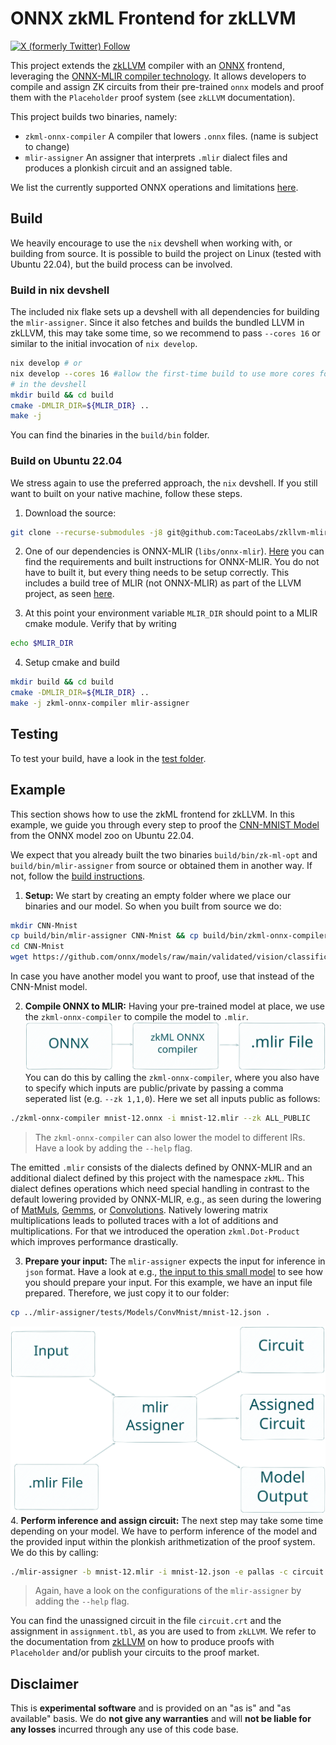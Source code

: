 # ONNX zkML Frontend for zkLLVM

[![X (formerly Twitter) Follow](https://img.shields.io/twitter/follow/TACEO_IO)](https://twitter.com/TACEO_IO)

This project extends the [zkLLVM](https://github.com/NilFoundation/zkLLVM)
compiler with an [ONNX](https://github.com/onnx/onnx#readme) frontend,
leveraging the
[ONNX-MLIR compiler technology](https://github.com/onnx/onnx-mlir). It allows
developers to compile and assign ZK circuits from their pre-trained `onnx`
models and proof them with the `Placeholder` proof system (see `zkLLVM`
documentation).

This project builds two binaries, namely:

- `zkml-onnx-compiler` A compiler that lowers `.onnx` files. (name is subject to
  change)
- `mlir-assigner` An assigner that interprets `.mlir` dialect files and produces a plonkish circuit
  and an assigned table.

We list the currently supported ONNX operations and limitations
[here](mlir-assigner/tests/README.md).

## Build

We heavily encourage to use the `nix` devshell when working with, or building
from source. It is possible to build the project on Linux (tested with Ubuntu
22.04), but the build process can be involved.

### Build in nix devshell

The included nix flake sets up a devshell with all dependencies for building the
`mlir-assigner`. Since it also fetches and builds the bundled LLVM in zkLLVM,
this may take some time, so we recommend to pass `--cores 16` or similar to the
initial invocation of `nix develop`.

```bash
nix develop # or
nix develop --cores 16 #allow the first-time build to use more cores for building the deps
# in the devshell
mkdir build && cd build
cmake -DMLIR_DIR=${MLIR_DIR} ..
make -j
```

You can find the binaries in the `build/bin` folder.

### Build on Ubuntu 22.04

We stress again to use the preferred approach, the `nix` devshell. If you
still want to built on your native machine, follow these steps.

1. Download the source:

```bash
git clone --recurse-submodules -j8 git@github.com:TaceoLabs/zkllvm-mlir-assigner.git && cd zkllvm-mlir-assigner
```

2. One of our dependencies is ONNX-MLIR (`libs/onnx-mlir`).
   [Here](https://github.com/onnx/onnx-mlir/tree/a04f518c1b0b8e4971d554c399bb54efc00b81db#setting-up-onnx-mlir-directly)
   you can find the requirements and built instructions for ONNX-MLIR. You do
   not have to built it, but every thing needs to be setup correctly. This
   includes a build tree of MLIR (not ONNX-MLIR) as part of the LLVM project, as
   seen
   [here](https://github.com/onnx/onnx-mlir/blob/a04f518c1b0b8e4971d554c399bb54efc00b81db/docs/BuildOnLinuxOSX.md).

3. At this point your environment variable `MLIR_DIR` should point to a MLIR cmake module. Verify that by writing
```bash
echo $MLIR_DIR
```

4. Setup cmake and build
```bash
mkdir build && cd build
cmake -DMLIR_DIR=${MLIR_DIR} ..
make -j zkml-onnx-compiler mlir-assigner
```

## Testing

To test your build, have a look in the [test folder](mlir-assigner/tests).

## Example

This section shows how to use the zkML frontend for zkLLVM. In this example, we
guide you through every step to proof the
[CNN-MNIST Model](https://github.com/onnx/models/tree/ddbbd1274c8387e3745778705810c340dea3d8c7/validated/vision/classification/mnist)
from the ONNX model zoo on Ubuntu 22.04.

We expect that you already built the two binaries `build/bin/zk-ml-opt` and
`build/bin/mlir-assigner` from source or obtained them in another way. If not,
follow the [build instructions](#build).

1. **Setup:** We start by creating an empty folder where we place our binaries
   and our model. So when you built from source we do:

```bash
mkdir CNN-Mnist
cp build/bin/mlir-assigner CNN-Mnist && cp build/bin/zkml-onnx-compiler CNN-Mnist
cd CNN-Mnist
wget https://github.com/onnx/models/raw/main/validated/vision/classification/mnist/model/mnist-12.onnx
```

In case you have another model you want to proof, use that instead of the
CNN-Mnist model.

2. **Compile ONNX to MLIR:** Having your pre-trained model at place, we use the
   `zkml-onnx-compiler` to compile the model to `.mlir`.
   ![compile](docs/pics/GitHubReadMeStep2.svg) You can do this by calling the
   `zkml-onnx-compiler`, where you also have to specify which inputs are public/private by passing a comma seperated list (e.g. `--zk 1,1,0`). Here we set all inputs public as follows:

```bash
./zkml-onnx-compiler mnist-12.onnx -i mnist-12.mlir --zk ALL_PUBLIC
```

> The `zkml-onnx-compiler` can also lower the model to different IRs. Have a
> look by adding the `--help` flag.

The emitted `.mlir` consists of the dialects defined by ONNX-MLIR and an
additional dialect defined by this project with the namespace `zkML`. This
dialect defines operations which need special handling in contrast to the
default lowering provided by ONNX-MLIR, e.g., as seen during the lowering of
[MatMuls](https://github.com/onnx/onnx/blob/main/docs/Operators.md#MatMul),
[Gemms](https://github.com/onnx/onnx/blob/main/docs/Operators.md#Gemm), or
[Convolutions](https://github.com/onnx/onnx/blob/main/docs/Operators.md#Conv).
Natively lowering matrix multiplications leads to polluted traces with a lot of
additions and multiplications. For that we introduced the operation
`zkml.Dot-Product` which improves performance drastically.

3. **Prepare your input:** The `mlir-assigner` expects the input for inference
   in `json` format. Have a look at e.g.,
   [the input to this small model](mlir-assigner/tests/Ops/Onnx/Add/AddSimple.json)
   to see how you should prepare your input. For this example, we have an input
   file prepared. Therefore, we just copy it to our folder:

```bash
cp ../mlir-assigner/tests/Models/ConvMnist/mnist-12.json .
```

![inference](docs/pics/GitHubReadMeStep3.svg) 4. **Perform inference and assign
circuit:** The next step may take some time depending on your model. We have to
perform inference of the model and the provided input within the plonkish
arithmetization of the proof system. We do this by calling:

```bash
./mlir-assigner -b mnist-12.mlir -i mnist-12.json -e pallas -c circuit.crt -o mnist-12.output.json -t assignment.tbl -f dec --check
```

> Again, have a look on the configurations of the `mlir-assigner` by adding the
> `--help` flag.

You can find the unassigned circuit in the file `circuit.crt` and the assignment
in `assignment.tbl`, as you are used to from `zkLLVM`. We refer to the
documentation from [zkLLVM](https://github.com/NilFoundation/zkLLVM#usage) on
how to produce proofs with `Placeholder` and/or publish your circuits to the
proof market.

## Disclaimer

This is **experimental software** and is provided on an "as is" and "as
available" basis. We do **not give any warranties** and will **not be liable for
any losses** incurred through any use of this code base.
